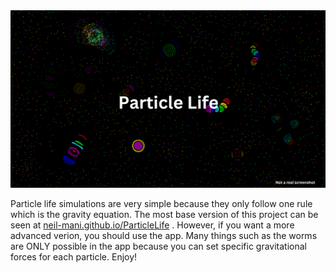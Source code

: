 <img src="images/Particle Life.png" alt="Project Logo">

Particle life simulations are very simple because they only follow one rule which is the gravity equation. The most base version of this project can be seen at <a href="neil-mani.github.io/ParticleLife">neil-mani.github.io/ParticleLife</a> .
However, if you want a more advanced verion, you should use the app. Many things such as the worms are ONLY possible in the app because you can set specific gravitational forces for each particle. Enjoy!




